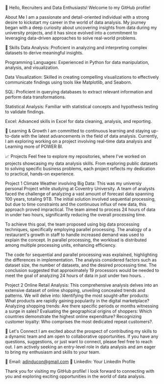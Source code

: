 👋 Hello, Recruiters and Data Enthusiasts! Welcome to my GitHub profile!

About Me
I am a passionate and detail-oriented individual with a strong desire to kickstart my career in the world of data analysis. My journey began with a deep curiosity about uncovering insights from data during my university projects, and it has since evolved into a commitment to leveraging data-driven approaches to solve real-world problems.

🚀 Skills
Data Analysis: Proficient in analyzing and interpreting complex datasets to derive meaningful insights.

Programming Languages: Experienced in Python for data manipulation, analysis, and visualization.

Data Visualization: Skilled in creating compelling visualizations to effectively communicate findings using tools like Matplotlib, and Seaborn.

SQL: Proficient in querying databases to extract relevant information and perform data transformations.

Statistical Analysis: Familiar with statistical concepts and hypothesis testing to validate findings.

Excel: Advanced skills in Excel for data cleaning, analysis, and reporting.

🌱 Learning & Growth
I am committed to continuous learning and staying up-to-date with the latest advancements in the field of data analysis. Currently, I am exploring working on a project involving real-time data analysis and Learning more of POWER BI.

📈 Projects
Feel free to explore my repositories, where I've worked on projects showcasing my data analysis skills. From exploring public datasets to solving specific business problems, each project reflects my dedication to practical, hands-on experience.

Project 1 Climate Weather involving Big Data: This was my universiy personal Project while studying at Coventry University.
A team of analysts faced the challenge of analyzing a vast amount of forecast data spanning 100 years, totaling 9TB. The initial solution involved sequential processing, but due to time constraints and the continuous influx of new data, this approach proved impractical. The team aimed to process 24 hours of data in under two hours, significantly reducing the overall processing time.

To achieve this goal, the team proposed using big data processing techniques, specifically employing parallel processing. The analogy of a restaurant's growth in staff to handle increased demand was used to explain the concept. In parallel processing, the workload is distributed among multiple processing units, enhancing efficiency.

The code for sequential and parallel processing was explained, highlighting the differences in implementation. The analysis considered factors such as dataset size, the number of datasets, and the desired processing time. The conclusion suggested that approximately 19 processors would be needed to meet the goal of analyzing 24 hours of data in just under two hours.
.

Project 2 Online Retail Analysis: This comprehensive analysis delves into an extensive dataset of online shopping, unveiling concealed trends and patterns.
We will delve into:
Identifying the most sought-after products: What products are rapidly gaining popularity in the digital marketplace? Analyzing shopping trends: Are there specific periods or months witnessing a surge in sales? Evaluating the geographical origins of shoppers: Which countries demonstrate the highest online expenditure? Recognizing customer loyalty: Who comprises the most dedicated repeat customers?.

🤝 Let's Connect
I am excited about the prospect of contributing my skills to a dynamic team and am open to collaborative opportunities. If you have any questions, suggestions, or just want to connect, please feel free to reach out. I am actively seeking an entry-level role in data analysis and am eager to bring my enthusiasm and skills to your team.

📧 Email: adinducon@gmail.com
🔗 LinkedIn: Your LinkedIn Profile

Thank you for visiting my GitHub profile! I look forward to connecting with you and exploring exciting opportunities in the world of data analysis.
